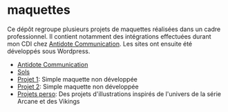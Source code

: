 # maquettes

Ce dépôt regroupe plusieurs projets de maquettes réalisées dans un cadre professionnel.
Il contient notamment des intégrations effectuées durant mon CDI chez [Antidote Communication](https://www.antidotecom.fr/).
Les sites ont ensuite été développés sous Wordpress.

- [Antidote Communication](https://www.antidotecom.fr/)
- [Sols](https://sols.fr/)
- [Projet 1](https://github.com/Kzynoz/maquettes/tree/main/projet-1): Simple maquette non développée
- [Projet 2](https://github.com/Kzynoz/maquettes/tree/main/projet-2): Simple maquette non développée
- [Projets perso](https://github.com/Kzynoz/maquettes/tree/main/projets-perso): Des projets d'illustrations inspirés de l'univers de la série Arcane et des Vikings
